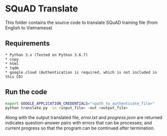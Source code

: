 # SQuAD Translate

This folder contains the source code to translate SQuAD training file (from English to Vietnamese)

## Requirements
	* Python 3.x (Tested on Python 3.6.7)
	* copy
	* html
	* tqdm
	* google.cloud (Authentication is required, which is not included in this CD)

## Run the code

```sh
export GOOGLE_APPLICATION_CREDENTIALS="<path_to_authenticate_file>"
python translate.py -in <input_file> -out <output_file>
```

Along with the output translated file, *error.txt* and *progress.json* are returned indicates question-answer pairs with errors that can be processes; and current progress so that the program can be continued after termination.